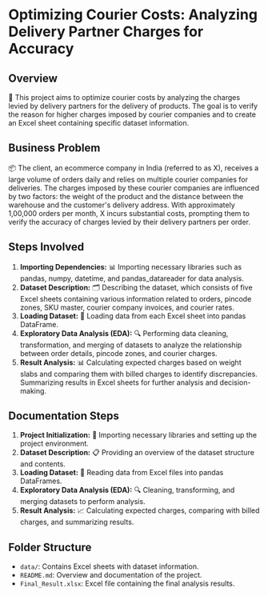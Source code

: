 # Optimizing Courier Costs: Analyzing Delivery Partner Charges for Accuracy

## Overview
🚚 This project aims to optimize courier costs by analyzing the charges levied by delivery partners for the delivery of products. The goal is to verify the reason for higher charges imposed by courier companies and to create an Excel sheet containing specific dataset information.

## Business Problem
📦 The client, an ecommerce company in India (referred to as X), receives a large volume of orders daily and relies on multiple courier companies for deliveries. The charges imposed by these courier companies are influenced by two factors: the weight of the product and the distance between the warehouse and the customer's delivery address. With approximately 1,00,000 orders per month, X incurs substantial costs, prompting them to verify the accuracy of charges levied by their delivery partners per order.

## Steps Involved
1. **Importing Dependencies:** 📊 Importing necessary libraries such as pandas, numpy, datetime, and pandas_datareader for data analysis.
2. **Dataset Description:** 🗂️ Describing the dataset, which consists of five Excel sheets containing various information related to orders, pincode zones, SKU master, courier company invoices, and courier rates.
3. **Loading Dataset:** 📑 Loading data from each Excel sheet into pandas DataFrame.
4. **Exploratory Data Analysis (EDA):** 🔍 Performing data cleaning, transformation, and merging of datasets to analyze the relationship between order details, pincode zones, and courier charges.
5. **Result Analysis:** 📊 Calculating expected charges based on weight slabs and comparing them with billed charges to identify discrepancies. Summarizing results in Excel sheets for further analysis and decision-making.

## Documentation Steps
1. **Project Initialization:** 🚀 Importing necessary libraries and setting up the project environment.
2. **Dataset Description:** 📋 Providing an overview of the dataset structure and contents.
3. **Loading Dataset:** 💾 Reading data from Excel files into pandas DataFrames.
4. **Exploratory Data Analysis (EDA):** 🔍 Cleaning, transforming, and merging datasets to perform analysis.
5. **Result Analysis:** 📈 Calculating expected charges, comparing with billed charges, and summarizing results.

## Folder Structure
- `data/`: Contains Excel sheets with dataset information.
- `README.md`: Overview and documentation of the project.
- `Final_Result.xlsx`: Excel file containing the final analysis results.
